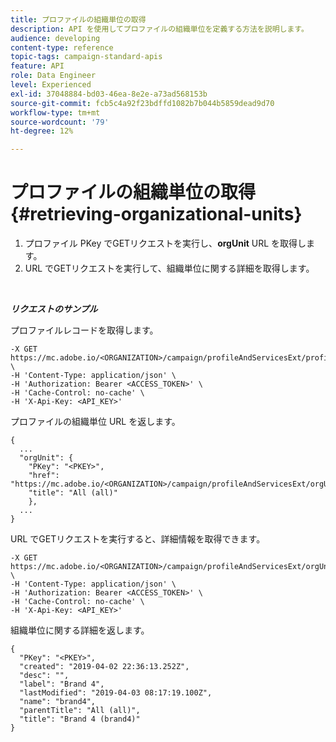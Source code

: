 ```yaml
---
title: プロファイルの組織単位の取得
description: API を使用してプロファイルの組織単位を定義する方法を説明します。
audience: developing
content-type: reference
topic-tags: campaign-standard-apis
feature: API
role: Data Engineer
level: Experienced
exl-id: 37048884-bd03-46ea-8e2e-a73ad568153b
source-git-commit: fcb5c4a92f23bdffd1082b7b044b5859dead9d70
workflow-type: tm+mt
source-wordcount: '79'
ht-degree: 12%

---
```


# プロファイルの組織単位の取得 {#retrieving-organizational-units}

1. プロファイル PKey でGETリクエストを実行し、**orgUnit** URL を取得します。
1. URL でGETリクエストを実行して、組織単位に関する詳細を取得します。

<br/>

***リクエストのサンプル***

プロファイルレコードを取得します。

```
-X GET https://mc.adobe.io/<ORGANIZATION>/campaign/profileAndServicesExt/profile/<PKEY> \
-H 'Content-Type: application/json' \
-H 'Authorization: Bearer <ACCESS_TOKEN>' \
-H 'Cache-Control: no-cache' \
-H 'X-Api-Key: <API_KEY>'
```

プロファイルの組織単位 URL を返します。

```
{
  ...
  "orgUnit": {
    "PKey": "<PKEY>",
    "href": "https://mc.adobe.io/<ORGANIZATION>/campaign/profileAndServicesExt/orgUnitBase/<PKEY>",
    "title": "All (all)"
    },
  ...
}
```

URL でGETリクエストを実行すると、詳細情報を取得できます。

```
-X GET https://mc.adobe.io/<ORGANIZATION>/campaign/profileAndServicesExt/orgUnitBase/<PKEY> \
-H 'Content-Type: application/json' \
-H 'Authorization: Bearer <ACCESS_TOKEN>' \
-H 'Cache-Control: no-cache' \
-H 'X-Api-Key: <API_KEY>'
```

組織単位に関する詳細を返します。

```
{
  "PKey": "<PKEY>",
  "created": "2019-04-02 22:36:13.252Z",
  "desc": "",
  "label": "Brand 4",
  "lastModified": "2019-04-03 08:17:19.100Z",
  "name": "brand4",
  "parentTitle": "All (all)",
  "title": "Brand 4 (brand4)"
}
```
